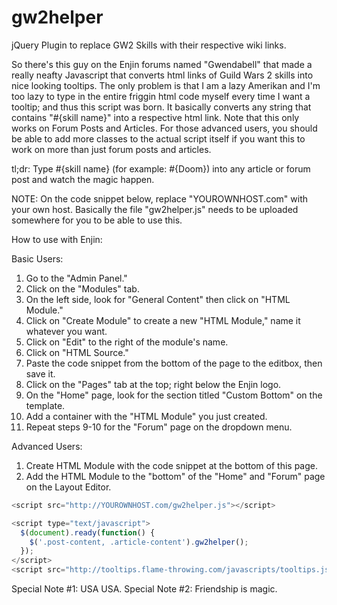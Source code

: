 gw2helper
=========

jQuery Plugin to replace GW2 Skills with their respective wiki links.

So there's this guy on the Enjin forums named "Gwendabell" that made a really neafty Javascript that converts html links of Guild Wars 2 skills into nice looking tooltips. The only problem is that I am a lazy Amerikan and I'm too lazy to type in the entire friggin html code myself every time I want a tooltip; and thus this script was born. It basically converts any string that contains "#{skill name}" into a respective html link. Note that this only works on Forum Posts and Articles. For those advanced users, you should be able to add more classes to the actual script itself if you want this to work on more than just forum posts and articles.

tl;dr:
  Type #{skill name} (for example: #{Doom}) into any article or forum post and watch the magic happen.

NOTE: On the code snippet below, replace "YOUROWNHOST.com" with your own host. Basically the file "gw2helper.js" needs to be uploaded somewhere for you to be able to use this.



How to use with Enjin:

Basic Users:
  1) Go to the "Admin Panel."
  2) Click on the "Modules" tab.
  3) On the left side, look for "General Content" then click on "HTML Module."
  4) Click on "Create Module" to create a new "HTML Module," name it whatever you want.
  5) Click on "Edit" to the right of the module's name.
  6) Click on "HTML Source."
  7) Paste the code snippet from the bottom of the page to the editbox, then save it.
  8) Click on the "Pages" tab at the top; right below the Enjin logo.
  9) On the "Home" page, look for the section titled "Custom Bottom" on the template. 
  10) Add a container with the "HTML Module" you just created.
  11) Repeat steps 9-10 for the "Forum" page on the dropdown menu.

Advanced Users:
  1) Create HTML Module with the code snippet at the bottom of this page.
  2) Add the HTML Module to the "bottom" of the "Home" and "Forum" page on the Layout Editor.


```javascript
<script src="http://YOUROWNHOST.com/gw2helper.js"></script>

<script type="text/javascript">
  $(document).ready(function() {
    $('.post-content, .article-content').gw2helper();
  });
</script>
<script src="http://tooltips.flame-throwing.com/javascripts/tooltips.js"></script>
```

Special Note #1: USA USA.
Special Note #2: Friendship is magic.

